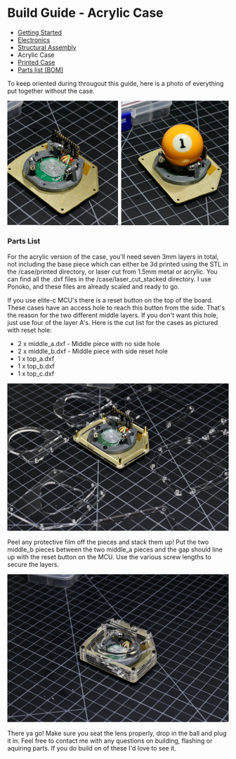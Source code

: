 # Build Guide - Acrylic Case

* [Getting Started](../docs/bg_getting_started.md)
* [Electronics](../docs/bg_electronics.md)
* [Structural Assembly](../docs/bg_structure.md)
* Acrylic Case
* [Printed Case](../docs/bg_case_printed.md)
* [Parts list (BOM)](../docs/bom.md)


To keep oriented during througout this guide, here is a photo of everything put together without the case.

![aball minimal implementation](../photos/aball_min.jpeg "aball minimal implementation")

### Parts List

For the acrylic version of the case, you'll need seven 3mm layers in total, not including the base piece
which can either be 3d printed using the STL in the /case/printed directory, or laser cut from 1.5mm 
metal or acrylic.
You can find all the .dxf
files in the /case/laser_cut_stacked directory.  I use Ponoko, and these files are already scaled 
and ready to go.  

If you use elite-c MCU's there is a reset button on the top of the board.  These cases have an 
access hole to reach this button from the side.  That's the reason for the two different 
middle layers.  If you don't want this hole, just use four of the layer A's.  Here is the cut list 
for the cases as pictured with reset hole:

* 2 x middle_a.dxf - Middle piece with no side hole
* 2 x middle_b.dxf - Middle piece with side reset hole
* 1 x top_a.dxf
* 1 x top_b.dxf
* 1 x top_c.dxf

![Layers everywhere](../photos/build_guide/aball_build_guide_23.jpeg "Layers, Layers!")

Peel any protective film off the pieces and stack them up!  Put the two middle_b pieces between the two
middle_a pieces and the gap should line up with the reset button on the MCU.  Use the various screw lengths to
secure the layers.  

![All Built](../photos/build_guide/aball_build_guide_24.jpeg "All done")

There ya go!  Make sure you seat the lens properly, drop in the ball and plug it in.  Feel free to 
contact me with any questions on building, flashing or aquiring parts.  If you do build on of these
I'd love to see it.

